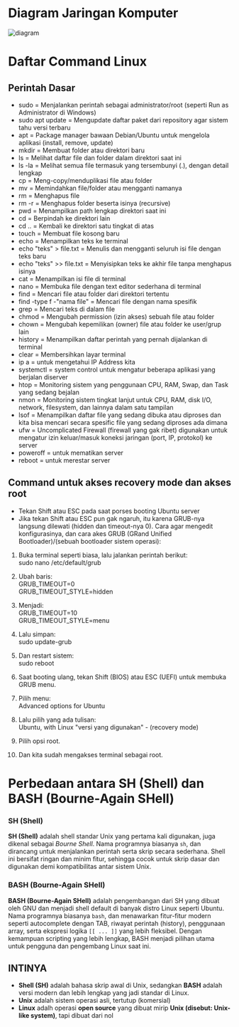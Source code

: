 # Diagram Jaringan Komputer
![diagram](scr/Diagram-Jaringan-Komputer-.png)

# Daftar Command Linux 

## Perintah Dasar

- sudo = Menjalankan perintah sebagai administrator/root (seperti Run as Administrator di Windows)
- sudo apt update = Mengupdate daftar paket dari repository agar sistem tahu versi terbaru
- apt = Package manager bawaan Debian/Ubuntu untuk mengelola aplikasi (install, remove, update)
- mkdir = Membuat folder atau direktori baru
- ls = Melihat daftar file dan folder dalam direktori saat ini
- ls -la = Melihat semua file termasuk yang tersembunyi (.), dengan detail lengkap
- cp = Meng-copy/menduplikasi file atau folder
- mv = Memindahkan file/folder atau mengganti namanya
- rm = Menghapus file
- rm -r = Menghapus folder beserta isinya (recursive)
- pwd = Menampilkan path lengkap direktori saat ini
- cd = Berpindah ke direktori lain
- cd .. = Kembali ke direktori satu tingkat di atas
- touch = Membuat file kosong baru
- echo = Menampilkan teks ke terminal
- echo "teks" > file.txt = Menulis dan mengganti seluruh isi file dengan teks baru
- echo "teks" >> file.txt = Menyisipkan teks ke akhir file tanpa menghapus isinya
- cat = Menampilkan isi file di terminal
- nano = Membuka file dengan text editor sederhana di terminal
- find = Mencari file atau folder dari direktori tertentu
- find -type f -"nama file" = Mencari file dengan nama spesifik
- grep = Mencari teks di dalam file
- chmod = Mengubah permission (izin akses) sebuah file atau folder
- chown = Mengubah kepemilikan (owner) file atau folder ke user/grup lain
- history = Menampilkan daftar perintah yang pernah dijalankan di terminal
- clear = Membersihkan layar terminal
- ip a = untuk mengetahui IP Address kita
- systemctl = system control untuk mengatur beberapa aplikasi yang berjalan diserver 
- htop = Monitoring sistem yang penggunaan CPU, RAM, Swap, dan Task yang sedang bejalan
- nmon = Monitoring sistem tingkat lanjut untuk CPU, RAM, disk I/O, network, filesystem, dan lainnya dalam satu tampilan 
- lsof = Menampilkan daftar file yang sedang dibuka atau diproses dan kita bisa mencari secara spesific file yang sedang diproses ada dimana
- ufw = Uncomplicated Firewall (firewall yang gak ribet) digunakan untuk mengatur izin keluar/masuk koneksi jaringan (port, IP, protokol) ke server
- poweroff = untuk mematikan server
- reboot = untuk merestar server

## Command untuk akses recovery mode dan akses root

- Tekan Shift atau ESC pada saat porses booting Ubuntu server
- Jika tekan Shift atau ESC pun gak ngaruh, itu karena GRUB-nya langsung dilewati (hidden dan timeout-nya 0). 
  Cara agar mengedit konfigurasinya, dan cara akes GRUB (GRand Unified Bootloader)/(sebuah bootloader sistem operasi):

1. Buka terminal seperti biasa, lalu jalankan perintah berikut:  
   sudo nano /etc/default/grub

2. Ubah baris:  
   GRUB_TIMEOUT=0  
   GRUB_TIMEOUT_STYLE=hidden

3. Menjadi:  
   GRUB_TIMEOUT=10  
   GRUB_TIMEOUT_STYLE=menu

4. Lalu simpan:  
   sudo update-grub

5. Dan restart sistem:  
   sudo reboot

6. Saat booting ulang, tekan Shift (BIOS) atau ESC (UEFI) untuk membuka GRUB menu.

7. Pilih menu:  
   Advanced options for Ubuntu

8. Lalu pilih yang ada tulisan:  
   Ubuntu, with Linux "versi yang digunakan" - (recovery mode)

9. Pilih opsi root.
    
10. Dan kita sudah mengakses terminal sebagai root.

# Perbedaan antara SH (Shell) dan BASH (Bourne-Again SHell)
### SH (Shell)
**SH (Shell)** adalah shell standar Unix yang pertama kali digunakan, juga dikenal sebagai *Bourne Shell*. Nama programnya biasanya `sh`, dan dirancang untuk menjalankan perintah serta skrip secara sederhana. Shell ini bersifat ringan dan minim fitur, sehingga cocok untuk skrip dasar dan digunakan demi kompatibilitas antar sistem Unix.

### BASH (Bourne-Again SHell)
**BASH (Bourne-Again SHell)** adalah pengembangan dari SH yang dibuat oleh GNU dan menjadi shell default di banyak distro Linux seperti Ubuntu. Nama programnya biasanya `bash`, dan menawarkan fitur-fitur modern seperti autocomplete dengan TAB, riwayat perintah (history), penggunaan array, serta ekspresi logika `[[ ... ]]` yang lebih fleksibel. Dengan kemampuan scripting yang lebih lengkap, BASH menjadi pilihan utama untuk pengguna dan pengembang Linux saat ini.

## INTINYA
- **Shell (SH)** adalah bahasa skrip awal di Unix, sedangkan **BASH** adalah versi modern dan lebih lengkap yang jadi standar di Linux.
- **Unix** adalah sistem operasi asli, tertutup (komersial)
- **Linux** adalh operasi **open source** yang dibuat mirip **Unix (disebut: Unix-like system)**, tapi dibuat dari nol







